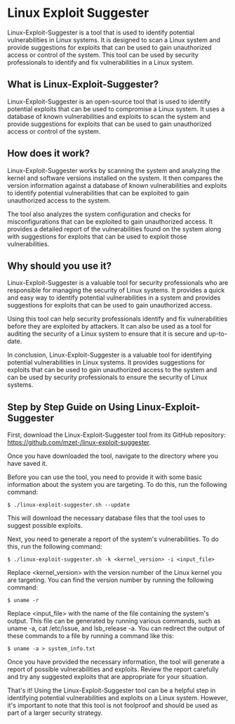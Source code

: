 # Linux Exploit Suggester

Linux-Exploit-Suggester is a tool that is used to identify potential vulnerabilities in Linux systems. It is designed to scan a Linux system and provide suggestions for exploits that can be used to gain unauthorized access or control of the system. This tool can be used by security professionals to identify and fix vulnerabilities in a Linux system.

## What is Linux-Exploit-Suggester?

Linux-Exploit-Suggester is an open-source tool that is used to identify potential exploits that can be used to compromise a Linux system. It uses a database of known vulnerabilities and exploits to scan the system and provide suggestions for exploits that can be used to gain unauthorized access or control of the system.

## How does it work?

Linux-Exploit-Suggester works by scanning the system and analyzing the kernel and software versions installed on the system. It then compares the version information against a database of known vulnerabilities and exploits to identify potential vulnerabilities that can be exploited to gain unauthorized access to the system.

The tool also analyzes the system configuration and checks for misconfigurations that can be exploited to gain unauthorized access. It provides a detailed report of the vulnerabilities found on the system along with suggestions for exploits that can be used to exploit those vulnerabilities.

## Why should you use it?

Linux-Exploit-Suggester is a valuable tool for security professionals who are responsible for managing the security of Linux systems. It provides a quick and easy way to identify potential vulnerabilities in a system and provides suggestions for exploits that can be used to gain unauthorized access.

Using this tool can help security professionals identify and fix vulnerabilities before they are exploited by attackers. It can also be used as a tool for auditing the security of a Linux system to ensure that it is secure and up-to-date.

In conclusion, Linux-Exploit-Suggester is a valuable tool for identifying potential vulnerabilities in Linux systems. It provides suggestions for exploits that can be used to gain unauthorized access to the system and can be used by security professionals to ensure the security of Linux systems.

## Step by Step Guide on Using Linux-Exploit-Suggester

First, download the Linux-Exploit-Suggester tool from its GitHub repository: https://github.com/mzet-/linux-exploit-suggester.

Once you have downloaded the tool, navigate to the directory where you have saved it.

Before you can use the tool, you need to provide it with some basic information about the system you are targeting. To do this, run the following command:

```
$ ./linux-exploit-suggester.sh --update

```
This will download the necessary database files that the tool uses to suggest possible exploits.

Next, you need to generate a report of the system's vulnerabilities. To do this, run the following command:

```
$ ./linux-exploit-suggester.sh -k <kernel_version> -i <input_file>

```
Replace <kernel_version> with the version number of the Linux kernel you are targeting. You can find the version number by running the following command:

```
$ uname -r

```
Replace <input_file> with the name of the file containing the system's output. This file can be generated by running various commands, such as uname -a, cat /etc/issue, and lsb_release -a. You can redirect the output of these commands to a file by running a command like this:

```
$ uname -a > system_info.txt

```
Once you have provided the necessary information, the tool will generate a report of possible vulnerabilities and exploits. Review the report carefully and try any suggested exploits that are appropriate for your situation.

That's it! Using the Linux-Exploit-Suggester tool can be a helpful step in identifying potential vulnerabilities and exploits on a Linux system. However, it's important to note that this tool is not foolproof and should be used as part of a larger security strategy.